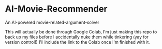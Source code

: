 # AI-Movie-Recommender
An AI-powered movie-related-argument-solver

This will actually be done through Google Colab, I'm just making this repo to back up my files before I accidentally nuke them while tinkering (yay for version control!)
I'll include the link to the Colab once I'm finished with it.
